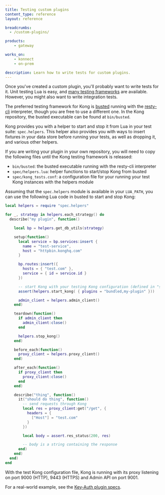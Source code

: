 ```yaml
---
title: Testing custom plugins
content_type: reference
layout: reference

breadcrumbs:
  - /custom-plugins/

products:
    - gateway

works_on:
    - konnect
    - on-prem

description: Learn how to write tests for custom plugins.
---
```


Once you've created a custom plugin, you'll probably want to write tests for it.
Unit testing Lua is easy, and [many testing frameworks](http://lua-users.org/wiki/UnitTesting) are available. 
However, you might also want to write integration tests.

The preferred testing framework for Kong is [busted](https://github.com/lunarmodules/busted) running with the [resty-cli](https://github.com/openresty/resty-cli) interpreter, though you are free to use a different one. 
In the Kong repository, the busted executable can be found at `bin/busted`.

Kong provides you with a helper to start and stop it from Lua in your test suite: `spec.helpers`. 
This helper also provides you with ways to insert fixtures in your data store before running your tests, as well as dropping it, and various other helpers.

If you are writing your plugin in your own repository, you will need to copy the following files until the Kong testing framework is released:
- `bin/busted`: the busted executable running with the resty-cli interpreter
- `spec/helpers.lua`: helper functions to start/stop Kong from busted
- `spec/kong_tests.conf`: a configuration file for your running your test Kong instances with the helpers module

Assuming that the `spec.helpers` module is available in your `LUA_PATH`, you can use the following Lua code in busted to start and stop Kong:

```lua
local helpers = require "spec.helpers"

for _, strategy in helpers.each_strategy() do
  describe("my plugin", function()

    local bp = helpers.get_db_utils(strategy)

    setup(function()
      local service = bp.services:insert {
        name = "test-service",
        host = "httpbin.konghq.com"
      }

      bp.routes:insert({
        hosts = { "test.com" },
        service = { id = service.id }
      })

      -- start Kong with your testing Kong configuration (defined in "spec.helpers")
      assert(helpers.start_kong( { plugins = "bundled,my-plugin" }))

      admin_client = helpers.admin_client()
    end)

    teardown(function()
      if admin_client then
        admin_client:close()
      end

      helpers.stop_kong()
    end)

    before_each(function()
      proxy_client = helpers.proxy_client()
    end)

    after_each(function()
      if proxy_client then
        proxy_client:close()
      end
    end)

    describe("thing", function()
      it("should do thing", function()
        -- send requests through Kong
        local res = proxy_client:get("/get", {
          headers = {
            ["Host"] = "test.com"
          }
        })

        local body = assert.res_status(200, res)

        -- body is a string containing the response
      end)
    end)
  end)
end
```

With the test Kong configuration file, Kong is running with its proxy listening on port 9000 (HTTP), 9443 (HTTPS) and Admin API on port 9001.

For a real-world example, see the [Key-Auth plugin specs](https://github.com/Kong/kong/tree/master/spec/03-plugins/09-key-auth).

